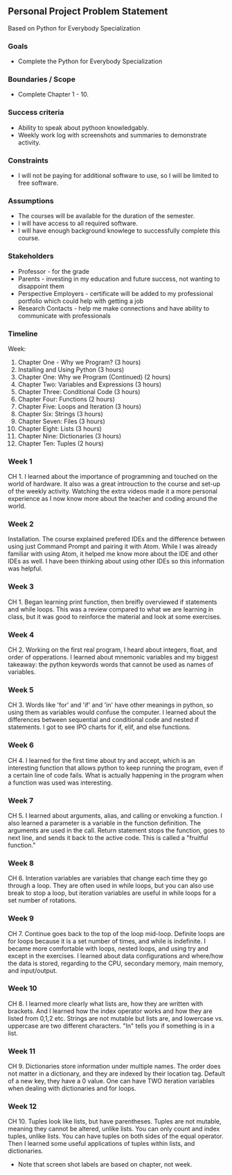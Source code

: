 ## Personal Project Problem Statement

Based on Python for Everybody Specialization

### Goals

-   Complete the Python for Everybody Specialization

### Boundaries / Scope

-   Complete Chapter 1 - 10.

### Success criteria

-   Ability to speak about pythoon knowledgably.
-   Weekly work log with screenshots and summaries to demonstrate activity.

### Constraints

-   I will not be paying for additional software to use, so I will be limited to free software.

### Assumptions

-   The courses will be available for the duration of the semester.
-   I will have access to all required software.
-   I will have enough background knowlege to successfully complete this course.

### Stakeholders

-   Professor - for the grade
-   Parents - investing in my education and future success, not wanting to disappoint them
-   Perspective Employers - certificate will be added to my professional portfolio which could help with getting a job
-   Research Contacts - help me make connections and have ability to communicate with professionals

### Timeline

Week:

  
1.  Chapter One - Why we Program? (3 hours)
2.  Installing and Using Python (3 hours)
3.  Chapter One: Why we Program (Continued) (2 hours)
4.  Chapter Two: Variables and Expressions (3 hours)
5.  Chapter Three: Conditional Code (3 hours)
6.  Chapter Four: Functions (2 hours)
7.  Chapter Five: Loops and Iteration (3 hours)
8.  Chapter Six: Strings (3 hours)
9.  Chapter Seven: Files (3 hours)
10.  Chapter Eight: Lists (3 hours)
11.  Chapter Nine: Dictionaries (3 hours)
12.  Chapter Ten: Tuples (2 hours)


### Week 1

CH 1. I learned about the importance of programming and touched on the world of hardware. It also was a great introuction to the course and set-up of the weekly activity. Watching the extra videos made it a more personal experience as I now know more about the teacher and coding around the world.

### Week 2

Installation. The course explained prefered IDEs and the difference between using just Command Prompt and pairing it with Atom. While I was already familiar with using Atom, it helped me know more about the IDE and other IDEs as well. I have been thinking about using other IDEs so this information was helpful.

### Week 3

CH 1. Began learning print function, then breifly overviewed if statements and while loops. This was a review compared to what we are learning in class, but it was good to reinforce the material and look at some exercises.

### Week 4

CH 2. Working on the first real program, I heard about integers, float, and order of opperations.
I learned about mnemonic variables and my biggest takeaway: the python keywords words that cannot be used as names of variables. 
### Week 5

CH 3. Words like 'for' and 'if' and 'in' have other meanings in python, so using them as variables would confuse the computer.
I learned about the differences between sequential and conditional code and nested if statements.  I got to see IPO charts for if, elif, and else functions. 

### Week 6

CH 4. I learned for the first time about try and accept, which is an interesting function that allows python to keep running the program, even if a certain line of code fails. What is actually happening in the program when a function was used was interesting. 

### Week 7

CH 5. I learned about arguments, alias, and calling or envoking a function. I also learned a parameter is a variable in the function definition. The arguments are used in the call. Return statement stops the function, goes to next line, and sends it back to the active code. This is called a "fruitful function."

### Week 8

CH 6. Interation variables are variables that change each time they go through a loop. They are often used in while loops, but you can also use break to stop a loop, but iteration variables are useful in while loops for a set number of rotations.

### Week 9

CH 7.  Continue goes back to the top of the loop mid-loop. Definite loops are for loops because it is a set number of times, and while is indefinite. I became more comfortable with loops, nested loops, and using try and except in the exercises. I learned about data configurations and where/how the data is stored, regarding to the CPU, secondary memory, main memory, and input/output.


### Week 10

CH 8. I learned more clearly what lists are, how they are written with brackets. And I learned how the index operator works and how they are listed from 0,1,2 etc. Strings are not mutable but lists are, and lowercase vs. uppercase are two different characters. "In" tells you if something is in a list.

### Week 11

CH 9. Dictionaries store information under multiple names. The order does not matter in a dictionary, and they are indexed by their location tag. Default of a new key, they have a 0 value. One can have TWO iteration variables when dealing with dictionaries and for loops. 

### Week 12

CH 10. Tuples look like lists, but have parentheses. Tuples are not mutable, meaning they cannot be altered, unlike lists. You can only count and index tuples, unlike lists. You can have tuples on both sides of the equal operator. Then I learned some useful applications of tuples within lists, and dictionaries.


* Note that screen shot labels are based on chapter, not week.
